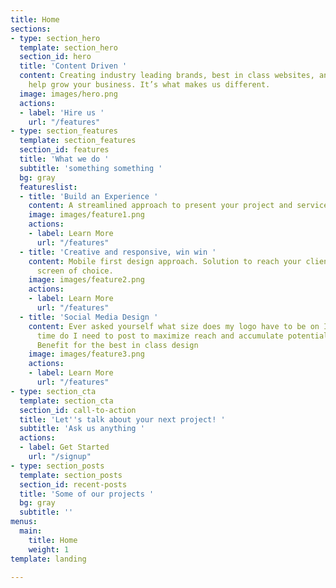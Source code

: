 ```yaml
---
title: Home
sections:
- type: section_hero
  template: section_hero
  section_id: hero
  title: 'Content Driven '
  content: Creating industry leading brands, best in class websites, and systems to
    help grow your business. It’s what makes us different.
  image: images/hero.png
  actions:
  - label: 'Hire us '
    url: "/features"
- type: section_features
  template: section_features
  section_id: features
  title: 'What we do '
  subtitle: 'something something '
  bg: gray
  featureslist:
  - title: 'Build an Experience '
    content: A streamlined approach to present your project and services to your audience.
    image: images/feature1.png
    actions:
    - label: Learn More
      url: "/features"
  - title: 'Creative and responsive, win win '
    content: Mobile first design approach. Solution to reach your client on their
      screen of choice.
    image: images/feature2.png
    actions:
    - label: Learn More
      url: "/features"
  - title: 'Social Media Design '
    content: Ever asked yourself what size does my logo have to be on Instagram, what
      time do I need to post to maximize reach and accumulate potential customers?
      Benefit for the best in class design
    image: images/feature3.png
    actions:
    - label: Learn More
      url: "/features"
- type: section_cta
  template: section_cta
  section_id: call-to-action
  title: 'Let''s talk about your next project! '
  subtitle: 'Ask us anything '
  actions:
  - label: Get Started
    url: "/signup"
- type: section_posts
  template: section_posts
  section_id: recent-posts
  title: 'Some of our projects '
  bg: gray
  subtitle: ''
menus:
  main:
    title: Home
    weight: 1
template: landing

---
```

